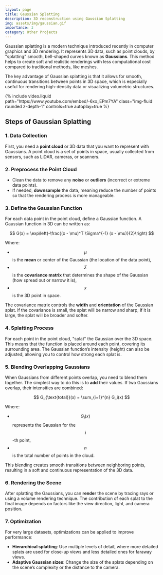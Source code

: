 ```yaml
---
layout: page
title: Gaussian Splatting
description: 3D reconstruction using Gaussian Splatting
img: assets/img/gaussian.gif
importance: 3
category: Other Projects
---
```


Gaussian splatting is a modern technique introduced recently in computer graphics and 3D rendering. It represents 3D data, such as point clouds, by "splatting" smooth, bell-shaped curves known as **Gaussians**. This method helps to create soft and realistic renderings with less computational cost compared to traditional methods, like meshes.

The key advantage of Gaussian splatting is that it allows for smooth, continuous transitions between points in 3D space, which is especially useful for rendering high-density data or visualizing volumetric structures.

<div class="row">
    <div class="col-sm mt-3 mt-md-0">
        <div class="embed-responsive embed-responsive-16by9">
        {% include video.liquid path="https://www.youtube.com/embed/-6xx_EPm7YA" class="img-fluid rounded z-depth-1" controls=true autoplay=true %}
        </div>
    </div>

</div>

## Steps of Gaussian Splatting

### 1. Data Collection

First, you need a **point cloud** or 3D data that you want to represent with Gaussians. A point cloud is a set of points in space, usually collected from sensors, such as LiDAR, cameras, or scanners.

### 2. Preprocess the Point Cloud

- Clean the data to remove any **noise** or **outliers** (incorrect or extreme data points).
- If needed, **downsample** the data, meaning reduce the number of points so that the rendering process is more manageable.

### 3. Define the Gaussian Function

For each data point in the point cloud, define a Gaussian function. A Gaussian function in 3D can be written as:

$$
G(x) = \exp\left(-\frac{(x - \mu)^T \Sigma^{-1} (x - \mu)}{2}\right)
$$

Where:

- $$ \mu $$ is the **mean** or center of the Gaussian (the location of the data point),
- $$ \Sigma $$ is the **covariance matrix** that determines the shape of the Gaussian (how spread out or narrow it is),
- $$ x $$ is the 3D point in space.

The covariance matrix controls the **width** and **orientation** of the Gaussian splat. If the covariance is small, the splat will be narrow and sharp; if it is large, the splat will be broader and softer.

### 4. Splatting Process

For each point in the point cloud, "splat" the Gaussian over the 3D space. This means that the function is placed around each point, covering its surrounding area. The Gaussian function’s intensity (height) can also be adjusted, allowing you to control how strong each splat is.

### 5. Blending Overlapping Gaussians

When Gaussians from different points overlap, you need to blend them together. The simplest way to do this is to **add** their values. If two Gaussians overlap, their intensities are combined:

$$
G_{\text{total}}(x) = \sum_{i=1}^{n} G_i(x)
$$

Where:

- $$ G_i(x) $$ represents the Gaussian for the $$ i $$-th point,
- $$ n $$ is the total number of points in the cloud.

This blending creates smooth transitions between neighboring points, resulting in a soft and continuous representation of the 3D data.

### 6. Rendering the Scene

After splatting the Gaussians, you can **render** the scene by tracing rays or using a volume rendering technique. The contribution of each splat to the final image depends on factors like the view direction, light, and camera position.

### 7. Optimization

For very large datasets, optimizations can be applied to improve performance:

- **Hierarchical splatting**: Use multiple levels of detail, where more detailed splats are used for close-up views and less detailed ones for faraway views.
- **Adaptive Gaussian sizes**: Change the size of the splats depending on the scene’s complexity or the distance to the camera.
